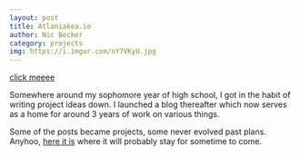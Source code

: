 ```yaml
---
layout: post
title: Atlaniakea.io
author: Nic Becker
category: projects
img: https://i.imgur.com/nY7VKyU.jpg
---
```


[click meeee](http://gest-alt.github.io/atlaniakea.io)

Somewhere around my sophomore year of high school, I got in the habit of writing project ideas down. I launched a blog thereafter which now serves as a home for around 3 years of work on various things.

Some of the posts became projects, some never evolved past plans. Anyhoo, [here it is](http://gest-alt.github.io/atlaniakea.io) where it will probably stay for sometime to come.
